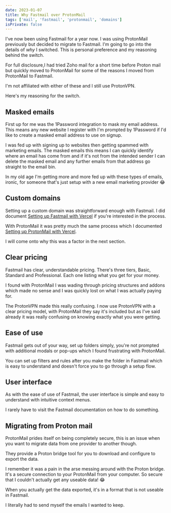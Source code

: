 ```yaml
---
date: 2023-01-07
title: Why Fastmail over ProtonMail
tags: ['mail', 'fastmail', 'protonmail', 'domains']
isPrivate: false
---
```


I've now been using Fastmail for a year now. I was using ProtonMail
previously but decided to migrate to Fastmail. I'm going to go into
the details of _why_ I switched. This is personal preference and my
reasoning behind the switch.

For full disclosure,I had tried Zoho mail for a short time before
Proton mail but quickly moved to ProtonMail for some of the reasons I
moved from ProtonMail to Fastmail.

I'm not affiliated with either of these and I still use ProtonVPN.

Here's my reasoning for the switch.

## Masked emails

First up for me was the 1Password integration to mask my email
address. This means any new website I register with I'm prompted by
1Password if I'd like to create a masked email address to use on
signup.

I was fed up with signing up to websites then getting spammed with
marketing emails. The masked emails this means I can quickly identify
where an email has come from and if it's not from the intended sender
I can delete the masked email and any further emails from that address
go straight to the email bin.

In my old age I'm getting more and more fed up with these types of
emails, ironic, for someone that's just setup with a new email
marketing provider 😂

## Custom domains

Setting up a custom domain was straightforward enough with Fastmail. I
did document [Setting up Fastmail with Vercel] if you're interested in
the process.

With ProtonMail it was pretty much the same process which I documented
[Setting up ProtonMail with Vercel].

I will come onto why this was a factor in the next section.

## Clear pricing

Fastmail has clear, understandable pricing. There's three tiers,
Basic, Standard and Professional. Each one listing what you get for
your money.

I found with ProtonMail I was wading through pricing structures and
addons which made no sense and I was quickly lost on what I was
actually paying for.

The ProtonVPN made this really confusing. I now use ProtonVPN with a
clear pricing model, with ProtonMail they say it's included but as
I've said already it was really confusing on knowing exactly what you
were getting.

## Ease of use

Fastmail gets out of your way, set up folders simply, you're not
prompted with additional modals or pop-ups which I found frustrating
with ProtonMail.

You can set up filters and rules after you make the folder in Fastmail
which is easy to understand and doesn't force you to go through a
setup flow.

## User interface

As with the ease of use of Fastmail, the user interface is simple and
easy to understand with intuitive context menus.

I rarely have to visit the Fastmail documentation on how to do
something.

## Migrating from Proton mail

ProtonMail prides itself on being completely secure, this is an issue
when you want to migrate data from one provider to another though.

They provide a Proton bridge tool for you to download and configure to
export the data.

I remember it was a pain in the arse messing around with the Proton
bridge. It's a secure connection to your ProtonMail from your
computer. So secure that I couldn't actually get any useable data! 😂

When you actually get the data exported, it's in a format that is not
useable in Fastmail.

I literally had to send myself the emails I wanted to keep.

<!--  Links -->

[setting up fastmail with vercel]:
  https://scottspence.com/posts/setting-up-fastmail-with-vercel
[setting up protonmail with vercel]:
  https://scottspence.com/posts/setting-up-proton-mail-with-vercel
